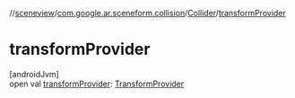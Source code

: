 //[sceneview](../../../index.md)/[com.google.ar.sceneform.collision](../index.md)/[Collider](index.md)/[transformProvider](transform-provider.md)

# transformProvider

[androidJvm]\
open val [transformProvider](transform-provider.md): [TransformProvider](../../com.google.ar.sceneform.common/-transform-provider/index.md)
